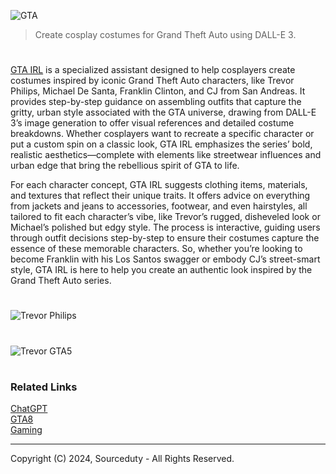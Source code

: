 ![GTA](https://github.com/user-attachments/assets/0c49f04d-cd5b-461a-bc2a-c45ab0abcc3e)

> Create cosplay costumes for Grand Theft Auto using DALL-E 3.

#

[GTA IRL](https://chatgpt.com/g/g-RL6YMplSO-gta-irl) is a specialized assistant designed to help cosplayers create costumes inspired by iconic Grand Theft Auto characters, like Trevor Philips, Michael De Santa, Franklin Clinton, and CJ from San Andreas. It provides step-by-step guidance on assembling outfits that capture the gritty, urban style associated with the GTA universe, drawing from DALL-E 3’s image generation to offer visual references and detailed costume breakdowns. Whether cosplayers want to recreate a specific character or put a custom spin on a classic look, GTA IRL emphasizes the series’ bold, realistic aesthetics—complete with elements like streetwear influences and urban edge that bring the rebellious spirit of GTA to life.

For each character concept, GTA IRL suggests clothing items, materials, and textures that reflect their unique traits. It offers advice on everything from jackets and jeans to accessories, footwear, and even hairstyles, all tailored to fit each character’s vibe, like Trevor’s rugged, disheveled look or Michael’s polished but edgy style. The process is interactive, guiding users through outfit decisions step-by-step to ensure their costumes capture the essence of these memorable characters. So, whether you’re looking to become Franklin with his Los Santos swagger or embody CJ’s street-smart style, GTA IRL is here to help you create an authentic look inspired by the Grand Theft Auto series.

#
![Trevor Philips](https://github.com/user-attachments/assets/0a6211c6-81f0-49a0-b247-4dfebf9f6ee3)
#
![Trevor GTA5](https://github.com/user-attachments/assets/7d123185-921c-417b-9009-39c3774ecb0e)

#
### Related Links

[ChatGPT](https://github.com/sourceduty/ChatGPT)
<br>
[GTA8](https://github.com/sourceduty/Grand_Theft_Auto_8)
<br>
[Gaming](https://github.com/sourceduty/Gaming)

***
Copyright (C) 2024, Sourceduty - All Rights Reserved.
